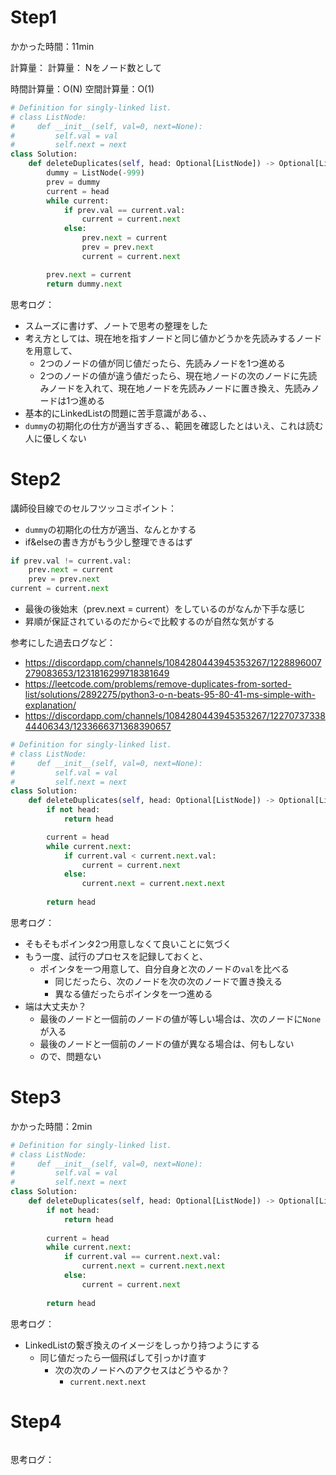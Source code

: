 # Step1

かかった時間：11min

計算量：
計算量： Nをノード数として

時間計算量：O(N) 空間計算量：O(1)

```python
# Definition for singly-linked list.
# class ListNode:
#     def __init__(self, val=0, next=None):
#         self.val = val
#         self.next = next
class Solution:
    def deleteDuplicates(self, head: Optional[ListNode]) -> Optional[ListNode]:
        dummy = ListNode(-999)
        prev = dummy
        current = head
        while current:
            if prev.val == current.val:
                current = current.next
            else:
                prev.next = current
                prev = prev.next
                current = current.next

        prev.next = current
        return dummy.next
```
思考ログ：
- スムーズに書けず、ノートで思考の整理をした
- 考え方としては、現在地を指すノードと同じ値かどうかを先読みするノードを用意して、
  - 2つのノードの値が同じ値だったら、先読みノードを1つ進める
  - 2つのノードの値が違う値だったら、現在地ノードの次のノードに先読みノードを入れて、現在地ノードを先読みノードに置き換え、先読みノードは1つ進める
- 基本的にLinkedListの問題に苦手意識がある、、
- ```dummy```の初期化の仕方が適当すぎる、、範囲を確認したとはいえ、これは読む人に優しくない

# Step2

講師役目線でのセルフツッコミポイント：
- ```dummy```の初期化の仕方が適当、なんとかする
- if&elseの書き方がもう少し整理できるはず
```python
if prev.val != current.val:
    prev.next = current
    prev = prev.next
current = current.next
```
- 最後の後始末（prev.next = current）をしているのがなんか下手な感じ
- 昇順が保証されているのだから```<```で比較するのが自然な気がする

参考にした過去ログなど：
- https://discordapp.com/channels/1084280443945353267/1228896007279083653/1231816299718381649
- https://leetcode.com/problems/remove-duplicates-from-sorted-list/solutions/2892275/python3-o-n-beats-95-80-41-ms-simple-with-explanation/
- https://discordapp.com/channels/1084280443945353267/1227073733844406343/1233666371368390657

```python
# Definition for singly-linked list.
# class ListNode:
#     def __init__(self, val=0, next=None):
#         self.val = val
#         self.next = next
class Solution:
    def deleteDuplicates(self, head: Optional[ListNode]) -> Optional[ListNode]:
        if not head:
            return head

        current = head
        while current.next:    
            if current.val < current.next.val:
                current = current.next
            else:
                current.next = current.next.next
        
        return head
```
思考ログ：
- そもそもポインタ2つ用意しなくて良いことに気づく
- もう一度、試行のプロセスを記録しておくと、
  - ポインタを一つ用意して、自分自身と次のノードの```val```を比べる
    - 同じだったら、次のノードを次の次のノードで置き換える
    - 異なる値だったらポインタを一つ進める
- 端は大丈夫か？
  - 最後のノードと一個前のノードの値が等しい場合は、次のノードに```None```が入る
  - 最後のノードと一個前のノードの値が異なる場合は、何もしない
  - ので、問題ない

# Step3

かかった時間：2min

```python
# Definition for singly-linked list.
# class ListNode:
#     def __init__(self, val=0, next=None):
#         self.val = val
#         self.next = next
class Solution:
    def deleteDuplicates(self, head: Optional[ListNode]) -> Optional[ListNode]:
        if not head:
            return head
        
        current = head
        while current.next:
            if current.val == current.next.val:
                current.next = current.next.next
            else:
                current = current.next
        
        return head
```
思考ログ：
- LinkedListの繋ぎ換えのイメージをしっかり持つようにする
  - 同じ値だったら一個飛ばして引っかけ直す
    - 次の次のノードへのアクセスはどうやるか？
      - ```current.next.next```

# Step4

```python
```
思考ログ：
